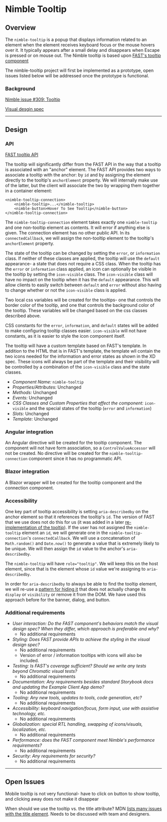 # Nimble Tooltip

## Overview

The `nimble-tooltip` is a popup that displays information related to an element when the element receives keyboard focus or the mouse hovers over it. It typically appears after a small delay and disappears when Escape is pressed or on mouse out. The Nimble tooltip is based upon [FAST's tooltip component](https://github.com/microsoft/fast/tree/master/packages/web-components/fast-foundation/src/tooltip)

The nimble-tooltip project will first be implemented as a prototype, open issues listed below will be addressed once the prototype is functional.

### Background

[Nimble issue #309: Tooltip](https://github.com/ni/nimble/issues/309)

[Visual desgin spec](https://xd.adobe.com/view/33ffad4a-eb2c-4241-b8c5-ebfff1faf6f6-66ac/screen/044414d7-1714-40f2-9679-2ce2c8202d1c/specs/)

---

## Design

### API

[FAST tooltip API](https://github.com/microsoft/fast/blob/de7f234ef871204fcac2b5df59433d919809341d/packages/web-components/fast-foundation/src/tooltip/tooltip.spec.md)

The tooltip will significantly differ from the FAST API in the way that a tooltip is associated with an "anchor" element. The FAST API provides two ways to associate a tooltip with the anchor: by `id` and by assigning the element directly to the tooltip's `anchorElement` property. We will internally make use of the latter, but the client will associate the two by wrapping them together in a container element:

```
<nimble-tooltip-connection>
    <nimble-tooltip>...</nimble-tooltip>
    <nimble-button>Hover To See Tooltip</nimble-button>
</nimble-tooltip-connection>
```

The `nimble-tooltip-connection` element takes exactly one `nimble-tooltip` and one non-tooltip element as contents. It will error if anything else is given. The connection element has no other public API. In its `connectedCallback`, we will assign the non-tooltip element to the tooltip's `anchorElement` property.

The state of the tooltip can be changed by setting the `error`, or `information` class. If neither of these classes are applied, the tooltip will use the `default` appearance- a state that does not require a CSS class. When the tooltip has the `error` or `information` class applied, an icon can optionally be visible in the tooltip by setting the `icon-visible` class. The `icon-visible` class will have no impact on the tooltip when it has the `default` appearance. This will allow clients to easily switch between `default` and `error` without also having to change whether or not the `icon-visible` class is applied.

Two local css variables will be created for the tooltips- one that controls the border color of the tooltip, and one that controls the background color of the tooltip. These variables will be changed based on the css classes described above.

CSS constants for the `error`, `information`, and `default` states will be added to make configuring tooltip classes easier. `icon-visible` will not have constants, as it is easier to style the icon component itself.

The tooltip will have a custom template based on FAST's template. In addition to the HTML that is in FAST's template, the template wll contain the two icons needed for the information and error states as shown in the XD spec. These icons will always be part of the template and their visibility will be controlled by a combination of the `icon-visible` class and the state classes.

-   _Component Name:_ `nimble-tooltip`
-   _Properties/Attributes:_ Unchanged
-   _Methods:_ Unchanged
-   _Events:_ Unchanged
-   _CSS Classes and Custom Properties that affect the component:_ `icon-visible` and the special states of the tooltip (`error` and `information`)
-   _Slots:_ Unchanged
-   _Template:_ Unchanged

### Angular integration

An Angular directive will be created for the tooltip component. The component will not have form association, so a `ControlValueAccessor` will not be created. No directive will be created for the `nimble-tooltip-connection` component since it has no programmatic API.

### Blazor integration

A Blazor wrapper will be created for the tooltip component and the connection component.

### Accessibility

One key part of tooltip accessibility is setting `aria-describedby` on the anchor element so that it references the tooltip's `id`. The version of FAST that we use does not do this for us (it was added in a later [re-implementation of the tooltip](https://github.com/microsoft/fast/commit/555f1b2cd614a1d5a9bc3985fb892d040c110cb3)). If the user has not assigned the `nimble-tooltip` element an `id`, we will generate one in the `nimble-tooltip-connection`'s `connectedCallback`. We will use a concatenation of `Math.random()` and `Date.now()` to generate a value that is extremely likely to be unique. We will then assign the `id` value to the anchor's `aria-describedby`.

The `nimble-tooltip` will have `role="tooltip"`. We will keep this on the host element, since that is the element whose `id` value we're assigning to `aria-describedby`.

In order for `aria-describedby` to always be able to find the tooltip element, we will re-use a [pattern for hiding it](https://github.com/ni/nimble/blob/0802dad32f1f90df5ded9b64d46d6ddf2aeb2222/packages/nimble-components/src/banner/styles.ts#L76) that does not actually change its `display` or `visibility` or remove it from the DOM. We have used this approach before for the banner, dialog, and button.

### Additional requirements

-   _User interaction: Do the FAST component's behaviors match the visual design spec? When they differ, which approach is preferable and why?_
    -   No additional requirements
-   _Styling: Does FAST provide APIs to achieve the styling in the visual design spec?_
    -   No additional requirements
    -   Version of error / information tooltips with icons will also be included.
-   _Testing: Is FAST's coverage sufficient? Should we write any tests beyond Chromatic visual tests?_
    -   No additional requirements
-   _Documentation: Any requirements besides standard Storybook docs and updating the Example Client App demo?_
    -   No additional requirements
-   _Tooling: Any new tools, updates to tools, code generation, etc?_
    -   No additional requirements
-   _Accessibility: keyboard navigation/focus, form input, use with assistive technology, etc._
    -   No additional requirements
-   _Globalization: special RTL handling, swapping of icons/visuals, localization, etc._
    -   No additional requirements
-   _Performance: does the FAST component meet Nimble's performance requirements?_
    -   No additional requirements
-   _Security: Any requirements for security?_
    -   No additional requirements

---

## Open Issues

Mobile tooltip is not very functional- have to click on button to show tooltip, and clicking away does not make it disappear

When should we use the tooltip vs. the title attribute? MDN [lists many issues with the title element](https://developer.mozilla.org/en-US/docs/Web/HTML/Global_attributes/title#accessibility_concerns). Needs to be discussed with team and designers.
